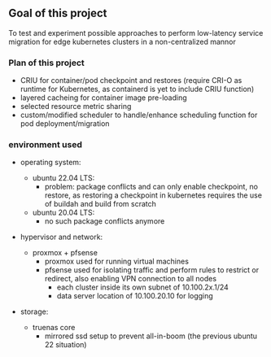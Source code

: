 ## Goal of this project

To test and experiment possible approaches to perform low-latency service migration for edge kubernetes clusters in a non-centralized mannor

### Plan of this project
 - CRIU for container/pod checkpoint and restores (require CRI-O as runtime for Kubernetes, as containerd is yet to include CRIU function)
 - layered cacheing for container image pre-loading
 - selected resource metric sharing
 - custom/modified scheduler to handle/enhance scheduling function for pod deployment/migration

### environment used
 - operating system: 
   - ubuntu 22.04 LTS:
     - problem: package conflicts and can only enable checkpoint, no restore, as restoring a checkpoint in kubernetes requires the use of buildah and build from scratch
   - ubuntu 20.04 LTS:
     - no such package conflicts anymore

 - hypervisor and network:
   - proxmox + pfsense
     - proxmox used for running virtual machines
     - pfsense used for isolating traffic and perform rules to restrict or redirect, also enabling VPN connection to all nodes
       - each cluster inside its own subnet of 10.100.2x.1/24
       - data server location of 10.100.20.10 for logging

 - storage:
   - truenas core
     - mirrored ssd setup to prevent all-in-boom (the previous ubuntu 22 situation)
